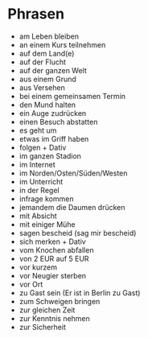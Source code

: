 # Phrasen

* am Leben bleiben
* an einem Kurs teilnehmen
* auf dem Land(e)
* auf der Flucht
* auf der ganzen Welt
* aus einem Grund
* aus Versehen
* bei einem gemeinsamen Termin
* den Mund halten
* ein Auge zudrücken
* einen Besuch abstatten
* es geht um
* etwas im Griff haben
* folgen + Dativ
* im ganzen Stadion
* im Internet
* im Norden/Osten/Süden/Westen
* im Unterricht
* in der Regel
* infrage kommen
* jemandem die Daumen drücken
* mit Absicht
* mit einiger Mühe
* sagen bescheid (sag mir bescheid)
* sich merken + Dativ
* vom Knochen abfallen
* von 2 EUR auf 5 EUR
* vor kurzem
* vor Neugier sterben
* vor Ort
* zu Gast sein (Er ist in Berlin zu Gast)
* zum Schweigen bringen
* zur gleichen Zeit
* zur Kenntnis nehmen
* zur Sicherheit
